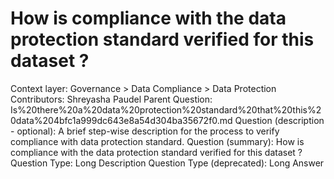# How is compliance with the data protection standard verified for this dataset ?

Context layer: Governance > Data Compliance > Data Protection
Contributors: Shreyasha Paudel
Parent Question: Is%20there%20a%20data%20protection%20standard%20that%20this%20data%204bfc1a999dc643e8a54d304ba35672f0.md
Question (description - optional): A brief step-wise description for the process to verify compliance with data protection standard. 
Question (summary): How is compliance with the data protection standard verified for this dataset ?
Question Type: Long Description
Question Type (deprecated): Long Answer